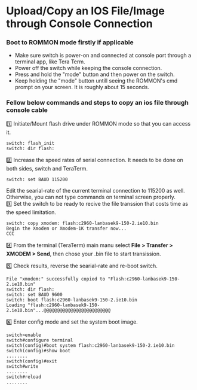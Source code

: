 # Upload/Copy an IOS File/Image through Console Connection

### Boot to ROMMON mode firstly if applicable
- Make sure switch is power-on and connected at console port through a terminal app, like Tera Term.
- Power off the switch while keeping the console connection.
- Press and hold the "mode" button and then power on the switch.
- Keep holding the "mode" button untill seeing the ROMMON's cmd prompt on your screen. It is roughly about 15 seconds.

### Fellow below commands and steps to copy an ios file through console cable
1️⃣ Initiate/Mount flash drive under ROMMON mode so that you can access it.
  ```
  switch: flash_init
  switch: dir flash:
  ```
2️⃣ Increase the speed rates of serial connection. It needs to be done on both sides, switch and TeraTerm.
  ```
  switch: set BAUD 115200
  ```
  Edit the searial-rate of the current terminal connection to 115200 as well. Otherwise, you can not type commands on terminal screen properly.  
3️⃣ Set the switch to be ready to recive the file transsion that costs time as the speed limitation.
  ```
  switch: copy xmodem: flash:c2960-lanbasek9-150-2.ie10.bin
  Begin the Xmodem or Xmodem-1K transfer now...
  CCC
  ```
4️⃣ From the terminal (TeraTerm) main manu select **File > Transfer > XMODEM > Send**, then chose your .bin file to start transission.

5️⃣ Check results, reverse the searial-rate and re-boot switch.
  ```
  File "xmodem:" successfully copied to "Flash:c2960-lanbasek9-150-2.ie10.bin"
  switch: dir flash:
  switch: set BAUD 9600
  switch: boot flash:c2960-lanbasek9-150-2.ie10.bin
  Loading "flash:c2960-lanbasek9-150-2.ie10.bin"...@@@@@@@@@@@@@@@@@@@@@@@@@
  ```
6️⃣ Enter config mode and set the system boot image.
  ```
  switch>enable
  switch#configure terminal
  switch(config)#boot system flash:c2960-lanbasek9-150-2.ie10.bin
  switch(config)#show boot
  ........
  switch(config)#exit
  switch#write
  ........
  switch#reload
  ........
  ```
